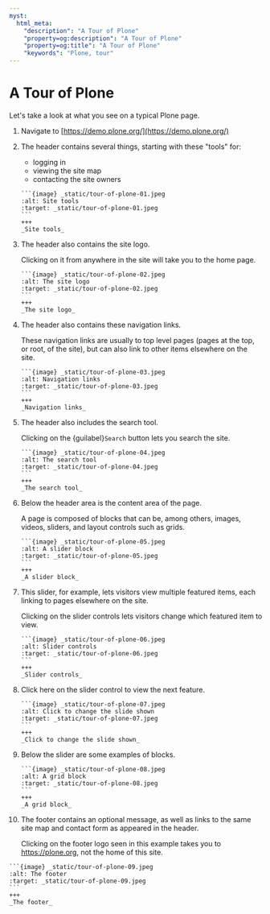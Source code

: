 ```yaml
---
myst:
  html_meta:
    "description": "A Tour of Plone"
    "property=og:description": "A Tour of Plone"
    "property=og:title": "A Tour of Plone"
    "keywords": "Plone, tour"
---
```


# A Tour of Plone

Let's take a look at what you see on a typical Plone page.

1. Navigate to [https://demo.plone.org/](https://demo.plone.org/)


2. The header contains several things, starting with these "tools" for:

   - logging in
   - viewing the site map
   - contacting the site owners

   ````{card}
   ```{image} _static/tour-of-plone-01.jpeg
   :alt: Site tools
   :target: _static/tour-of-plone-01.jpeg
   ```
   +++
   _Site tools_
   ````

3. The header also contains the site logo. 

    Clicking on it from anywhere in the site will take you to the home page.

   ````{card}
   ```{image} _static/tour-of-plone-02.jpeg
   :alt: The site logo
   :target: _static/tour-of-plone-02.jpeg
   ```
   +++
   _The site logo_
   ````

4. The header also contains these navigation links. 

    These navigation links are usually to top level pages (pages at the top, or root, of the site), but can also link to other items elsewhere on the site.

   ````{card}
   ```{image} _static/tour-of-plone-03.jpeg
   :alt: Navigation links
   :target: _static/tour-of-plone-03.jpeg
   ```
   +++
   _Navigation links_
   ````

5. The header also includes the search tool. 

    Clicking on the {guilabel}`Search` button lets you search the site.

   ````{card}
   ```{image} _static/tour-of-plone-04.jpeg
   :alt: The search tool
   :target: _static/tour-of-plone-04.jpeg
   ```
   +++
   _The search tool_
   ````

6. Below the header area is the content area of the page.

    A page is composed of blocks that can be, among others, images, videos, sliders, and layout controls such as grids.

   ````{card}
   ```{image} _static/tour-of-plone-05.jpeg
   :alt: A slider block
   :target: _static/tour-of-plone-05.jpeg
   ```
   +++
   _A slider block_
   ````

7. This slider, for example, lets visitors view multiple featured items, each linking to pages elsewhere on the site. 

    Clicking on the slider controls lets visitors change which featured item to view.

   ````{card}
   ```{image} _static/tour-of-plone-06.jpeg
   :alt: Slider controls
   :target: _static/tour-of-plone-06.jpeg
   ```
   +++
   _Slider controls_
   ````

8. Click here on the slider control to view the next feature.

   ````{card}
   ```{image} _static/tour-of-plone-07.jpeg
   :alt: Click to change the slide shown
   :target: _static/tour-of-plone-07.jpeg
   ```
   +++
   _Click to change the slide shown_
   ````

9. Below the slider are some examples of blocks.

   ````{card}
   ```{image} _static/tour-of-plone-08.jpeg
   :alt: A grid block
   :target: _static/tour-of-plone-08.jpeg
   ```
   +++
   _A grid block_
   ````

10. The footer contains an optional message, as well as links to the same site map and contact form as appeared in the header.

    Clicking on the footer logo seen in this example takes you to https://plone.org, not the home of this site.

   ````{card}
   ```{image} _static/tour-of-plone-09.jpeg
   :alt: The footer
   :target: _static/tour-of-plone-09.jpeg
   ```
   +++
   _The footer_
   ````
